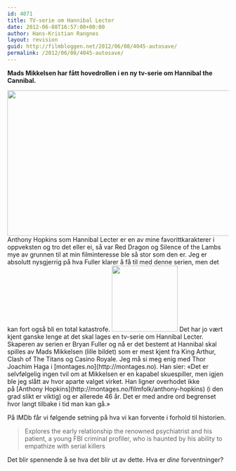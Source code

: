 ```yaml
---
id: 4071
title: TV-serie om Hannibal Lecter
date: 2012-06-08T16:57:00+00:00
author: Hans-Kristian Rangnes
layout: revision
guid: http://filmbloggen.net/2012/06/08/4045-autosave/
permalink: /2012/06/08/4045-autosave/
---
```

**Mads Mikkelsen har fått hovedrollen i en ny tv-serie om Hannibal the Cannibal.<!--more-->**

  
<img class="alignnone size-large wp-image-4046" src="http://filmbloggen.net/wp-content/uploads//2012/06/hannibal-lecter-620x331.jpg" alt="" width="620" height="331" />  
Anthony Hopkins som Hannibal Lecter er en av mine favorittkarakterer i oppveksten og tro det eller ei, så var Red Dragon og Silence of the Lambs mye av grunnen til at min filminteresse ble så stor som den er. Jeg er absolutt nysgjerrig på hva Fuller klarer å få til med denne serien, men det kan fort også bli en total katastrofe.  
<a href="http://filmbloggen.net/2012/06/08/tv-serie-om-hannibal-lecter/mads-mikkelsen/" rel="attachment wp-att-4072"><img class="alignright size-thumbnail wp-image-4072" src="http://filmbloggen.net/wp-content/uploads//2012/06/mads-mikkelsen-150x150.jpg" alt="" width="150" height="150" /></a>  
Det har jo vært kjent ganske lenge at det skal lages en tv-serie om Hannibal Lecter. Skaperen av serien er Bryan Fuller og nå er det bestemt at Hannibal skal spilles av Mads Mikkelsen (lille bildet) som er mest kjent fra King Arthur, Clash of The Titans og Casino Royale. Jeg må si meg enig med Thor Joachim Haga i [montages.no](http://montages.no). Han sier:  
&laquo;Det er selvfølgelig ingen tvil om at Mikkelsen er en kapabel skuespiller, men igjen ble jeg slått av hvor aparte valget virket. Han ligner overhodet ikke på [Anthony Hopkins](http://montages.no/filmfolk/anthony-hopkins) (i den grad slikt er viktig) og er allerede 46 år. Det er med andre ord begrenset hvor langt tilbake i tid man kan gå.&raquo;

På IMDb får vi følgende setning på hva vi kan forvente i forhold til historien.

> Explores the early relationship the renowned psychiatrist and his patient, a young FBI criminal profiler, who is haunted by his ability to empathize with serial killers

Det blir spennende å se hva det blir ut av dette. Hva er _dine_ forventninger?